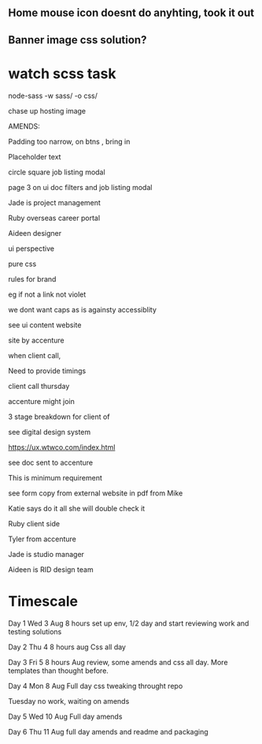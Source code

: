 
## Home mouse icon doesnt do anyhting, took it out

## Banner image css solution?

# watch scss task

 node-sass -w sass/ -o css/

chase up hosting image
 
AMENDS:

Padding too narrow, on btns , bring in

Placeholder text

circle square job listing modal

page 3 on ui doc filters and job listing modal
 




Jade is project management

Ruby overseas career portal

Aideen designer 

ui perspective

pure css

rules for brand 

eg if not a link not violet

we dont want caps as is againsty accessiblity

see ui content website

site by accenture

when client call, 

Need to provide timings

client call thursday

accenture might join

3 stage breakdown for client of 

see digital design system

https://ux.wtwco.com/index.html

see doc sent to accenture

<!-- https://eedu-dev28.fa.em3.oraclecloud.com/hcmUI/CandidateExperience/en/sites/CX_6001 -->

This is minimum requirement

see form copy from external website in pdf from Mike

Katie says do it all she will double check it

Ruby client side

Tyler from accenture

Jade is studio manager

Aideen is RID design team

# Timescale

Day 1  Wed 3 Aug  8 hours set up env, 1/2 day and start reviewing work and testing solutions

Day 2 Thu 4 8 hours aug Css all day

Day 3 Fri 5 8 hours Aug review, some amends and css all day. More templates than thought before.

Day 4 Mon 8 Aug Full day css tweaking throught repo

Tuesday no work, waiting on amends

Day 5 Wed  10 Aug Full day amends

Day 6 Thu 11 Aug full day amends and readme and packaging